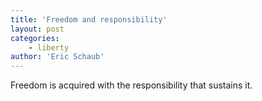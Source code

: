 ```yaml
---
title: 'Freedom and responsibility'
layout: post
categories:
    - liberty
author: 'Eric Schaub'
---
```


Freedom is acquired with the responsibility that sustains it.